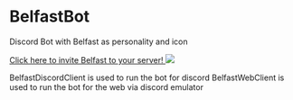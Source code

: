 # BelfastBot
Discord Bot with Belfast as personality and icon

[Click here to invite Belfast to your server! <img src="https://discordapp.com/assets/e4923594e694a21542a489471ecffa50.svg">](https://discordapp.com/api/oauth2/authorize?client_id=662986656885768212&permissions=8&scope=bot)

BelfastDiscordClient is used to run the bot for discord
BelfastWebClient is used to run the bot for the web via discord emulator
